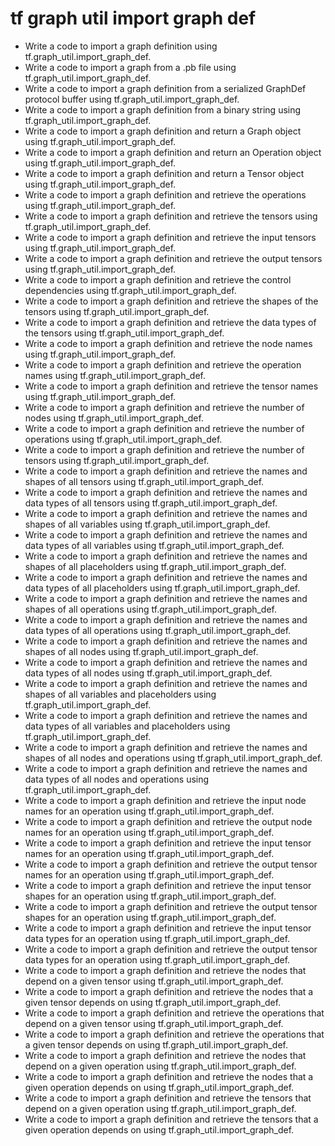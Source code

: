 # tf graph util import graph def

- Write a code to import a graph definition using tf.graph_util.import_graph_def.
- Write a code to import a graph from a .pb file using tf.graph_util.import_graph_def.
- Write a code to import a graph definition from a serialized GraphDef protocol buffer using tf.graph_util.import_graph_def.
- Write a code to import a graph definition from a binary string using tf.graph_util.import_graph_def.
- Write a code to import a graph definition and return a Graph object using tf.graph_util.import_graph_def.
- Write a code to import a graph definition and return an Operation object using tf.graph_util.import_graph_def.
- Write a code to import a graph definition and return a Tensor object using tf.graph_util.import_graph_def.
- Write a code to import a graph definition and retrieve the operations using tf.graph_util.import_graph_def.
- Write a code to import a graph definition and retrieve the tensors using tf.graph_util.import_graph_def.
- Write a code to import a graph definition and retrieve the input tensors using tf.graph_util.import_graph_def.
- Write a code to import a graph definition and retrieve the output tensors using tf.graph_util.import_graph_def.
- Write a code to import a graph definition and retrieve the control dependencies using tf.graph_util.import_graph_def.
- Write a code to import a graph definition and retrieve the shapes of the tensors using tf.graph_util.import_graph_def.
- Write a code to import a graph definition and retrieve the data types of the tensors using tf.graph_util.import_graph_def.
- Write a code to import a graph definition and retrieve the node names using tf.graph_util.import_graph_def.
- Write a code to import a graph definition and retrieve the operation names using tf.graph_util.import_graph_def.
- Write a code to import a graph definition and retrieve the tensor names using tf.graph_util.import_graph_def.
- Write a code to import a graph definition and retrieve the number of nodes using tf.graph_util.import_graph_def.
- Write a code to import a graph definition and retrieve the number of operations using tf.graph_util.import_graph_def.
- Write a code to import a graph definition and retrieve the number of tensors using tf.graph_util.import_graph_def.
- Write a code to import a graph definition and retrieve the names and shapes of all tensors using tf.graph_util.import_graph_def.
- Write a code to import a graph definition and retrieve the names and data types of all tensors using tf.graph_util.import_graph_def.
- Write a code to import a graph definition and retrieve the names and shapes of all variables using tf.graph_util.import_graph_def.
- Write a code to import a graph definition and retrieve the names and data types of all variables using tf.graph_util.import_graph_def.
- Write a code to import a graph definition and retrieve the names and shapes of all placeholders using tf.graph_util.import_graph_def.
- Write a code to import a graph definition and retrieve the names and data types of all placeholders using tf.graph_util.import_graph_def.
- Write a code to import a graph definition and retrieve the names and shapes of all operations using tf.graph_util.import_graph_def.
- Write a code to import a graph definition and retrieve the names and data types of all operations using tf.graph_util.import_graph_def.
- Write a code to import a graph definition and retrieve the names and shapes of all nodes using tf.graph_util.import_graph_def.
- Write a code to import a graph definition and retrieve the names and data types of all nodes using tf.graph_util.import_graph_def.
- Write a code to import a graph definition and retrieve the names and shapes of all variables and placeholders using tf.graph_util.import_graph_def.
- Write a code to import a graph definition and retrieve the names and data types of all variables and placeholders using tf.graph_util.import_graph_def.
- Write a code to import a graph definition and retrieve the names and shapes of all nodes and operations using tf.graph_util.import_graph_def.
- Write a code to import a graph definition and retrieve the names and data types of all nodes and operations using tf.graph_util.import_graph_def.
- Write a code to import a graph definition and retrieve the input node names for an operation using tf.graph_util.import_graph_def.
- Write a code to import a graph definition and retrieve the output node names for an operation using tf.graph_util.import_graph_def.
- Write a code to import a graph definition and retrieve the input tensor names for an operation using tf.graph_util.import_graph_def.
- Write a code to import a graph definition and retrieve the output tensor names for an operation using tf.graph_util.import_graph_def.
- Write a code to import a graph definition and retrieve the input tensor shapes for an operation using tf.graph_util.import_graph_def.
- Write a code to import a graph definition and retrieve the output tensor shapes for an operation using tf.graph_util.import_graph_def.
- Write a code to import a graph definition and retrieve the input tensor data types for an operation using tf.graph_util.import_graph_def.
- Write a code to import a graph definition and retrieve the output tensor data types for an operation using tf.graph_util.import_graph_def.
- Write a code to import a graph definition and retrieve the nodes that depend on a given tensor using tf.graph_util.import_graph_def.
- Write a code to import a graph definition and retrieve the nodes that a given tensor depends on using tf.graph_util.import_graph_def.
- Write a code to import a graph definition and retrieve the operations that depend on a given tensor using tf.graph_util.import_graph_def.
- Write a code to import a graph definition and retrieve the operations that a given tensor depends on using tf.graph_util.import_graph_def.
- Write a code to import a graph definition and retrieve the nodes that depend on a given operation using tf.graph_util.import_graph_def.
- Write a code to import a graph definition and retrieve the nodes that a given operation depends on using tf.graph_util.import_graph_def.
- Write a code to import a graph definition and retrieve the tensors that depend on a given operation using tf.graph_util.import_graph_def.
- Write a code to import a graph definition and retrieve the tensors that a given operation depends on using tf.graph_util.import_graph_def.